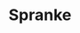 ---
slug: spranke-2830
title: Spranke
description: "Spranke is an exciting online game. Play for free directly in your browser!"
icon: /images/popular_mods/Spranke.png
url: https://wowtbc.net/sprunkin/spranke/index.html
previewImage: /images/popular_mods/Spranke.png
type: popular mods

# SEO配置
seo:
  title: "Spranke - Play Free Online Game | Fun Browser Games"
  description: "Spranke - Play this fun online game for free in your browser. No download required!"
  ogImage: "/images/popular_mods/Spranke.png"
  keywords: "spranke-2830, online game, browser game, free game, popular mods game, play online"

videoUrls:
  - https://www.youtube.com/embed/example1
  - https://www.youtube.com/embed/example2

whyPlay:
  title: "Why Play Spranke?"
  items:
    - "Immersive Gameplay: Spranke offers an engaging and immersive gaming experience that will keep you entertained for hours"
    - "Challenging Levels: Test your skills with increasingly difficult challenges and obstacles"
    - "Beautiful Graphics: Enjoy stunning visuals and smooth animations that bring the game world to life"
    - "Regular Updates: New content and features are added regularly to keep the game fresh and exciting"
    - "Free to Play: Experience all the fun without spending a penny"
    - "Community Features: Connect with other players, share strategies, and compete for high scores"
    - "Cross-Platform: Play on any device with a web browser, no downloads required"

features:
  title: "Key Features of Spranke"
  image: "/images/popular_mods/Spranke.png"
  items:
    - "Intuitive Controls: Easy to learn controls make Spranke accessible for players of all skill levels"
    - "Multiple Game Modes: Enjoy various gameplay options that provide different challenges and experiences"
    - "Character Customization: Personalize your gaming experience with unique characters and items"
    - "Achievement System: Complete special tasks to earn rewards and recognition"
    - "Leaderboards: Compete with players worldwide and see who can achieve the highest scores"

characteristics:
  title: "Game Characteristics"
  image: "/images/popular_mods/Spranke.png"
  items:
    - "Genre: Popular mods game with elements of strategy and skill"
    - "Difficulty: Suitable for both casual gamers and those seeking a challenge"
    - "Play Time: Quick sessions or extended gameplay, depending on your preference"
    - "Art Style: Vibrant and engaging visuals that enhance the gaming experience"
    - "Sound Design: Immersive audio that complements the gameplay perfectly"

info: "Spranke is an exciting online game that offers players a unique and engaging gaming experience. With its intuitive controls, stunning visuals, and challenging gameplay, Spranke provides hours of entertainment for players of all ages and skill levels. Whether you're looking for a quick gaming session during a break or an extended play session, Spranke delivers an immersive experience that will keep you coming back for more. The game features multiple levels of increasing difficulty, ensuring that players are constantly challenged as they progress. With regular updates adding new content and features, Spranke remains fresh and exciting, providing endless entertainment options for its growing community of players."

howToPlayIntro: "Welcome to Spranke! This guide will walk you through the basics and help you master the game. Whether you're a beginner or looking to improve your skills, these tips and instructions will enhance your gaming experience."

howToPlaySteps:
  - title: "Getting Started"
    description: "Begin your Spranke adventure by familiarizing yourself with the controls. Use your keyboard or mouse to navigate through the game interface. The tutorial will guide you through the basic mechanics and help you understand the objectives."
  - title: "Understanding the Objectives"
    description: "In Spranke, your main goal is to progress through levels by completing specific objectives. Each level presents unique challenges that require different strategies and approaches."
  - title: "Mastering the Controls"
    description: "Practice using the controls to improve your precision and reaction time. Spranke requires quick reflexes and strategic thinking to overcome obstacles and defeat opponents."
  - title: "Utilizing Power-ups"
    description: "Collect power-ups throughout the game to enhance your abilities and overcome difficult challenges. Each power-up offers unique advantages that can be crucial for success."
  - title: "Developing Strategies"
    description: "As you progress in Spranke, develop effective strategies for different scenarios. Analyze patterns, anticipate challenges, and adapt your approach to maximize your performance."

faq:
  title: "Frequently Asked Questions about Spranke"
  items:
    - question: "Is Spranke free to play?"
      answer: "Yes, Spranke is completely free to play directly in your web browser. No downloads or purchases are required to enjoy the full game experience."
    - question: "Can I play Spranke on mobile devices?"
      answer: "Yes, Spranke is optimized for both desktop and mobile play. You can enjoy the game on any device with a web browser and internet connection."
    - question: "Are there any in-game purchases?"
      answer: "While Spranke is free to play, there may be optional in-game purchases available for cosmetic items or additional features that don't affect core gameplay."
    - question: "How often is Spranke updated?"
      answer: "The developers regularly update Spranke with new content, features, and improvements based on player feedback and game performance."
    - question: "Can I play Spranke offline?"
      answer: "Currently, Spranke requires an internet connection to play as it's a browser-based online game."
    - question: "Is Spranke suitable for children?"
      answer: "Yes, Spranke is designed to be family-friendly and suitable for players of all ages."
    - question: "How do I report bugs or issues?"
      answer: "If you encounter any problems while playing Spranke, you can report them through the game's support page or contact the developers directly through their website."
    - question: "Still Have Questions?"
      answer: "If you have additional questions about Spranke that aren't covered in this FAQ, please visit our support center or contact our customer service team for assistance."
---